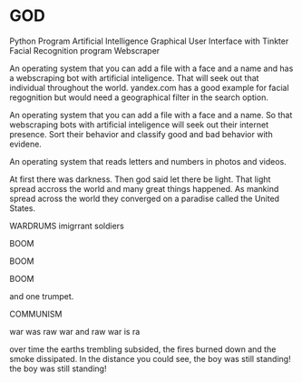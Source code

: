 # GOD
Python Program
Artificial Intelligence
Graphical User Interface with Tinkter
Facial Recognition program
Webscraper



An operating system that you can add a file with a face and a name and has a webscraping bot with artificial inteligence. That         will seek out that individual throughout the world. yandex.com has a good example for facial regognition but would need a geographical filter in the search option.



An operating system that you can add a file with a face and a name. So that webscraping bots with artificial inteligence will seek out their internet presence. Sort their behavior and classify good and bad behavior with evidene.



An operating system that reads letters and numbers in photos and videos.



At first there was darkness. Then god said let there be light. That light spread accross the world and many great things happened. 
As mankind spread across the world they converged on a paradise called the United States. 



WARDRUMS
imigrrant soldiers
















BOOM

































BOOM
































BOOM































and one trumpet.



COMMUNISM



war was raw
war and raw
war is ra



over time the earths trembling subsided, the fires burned down and the smoke dissipated. In the distance you could see, the boy was still standing! the boy was still standing!
